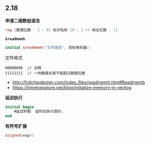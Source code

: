 ## 2.18

**申请二维数组语法**  

```verilog
reg [数据位数 - 1 : 0] 标识名称 [0 : 1 << 地址位数 - 1]
```

**`$readmemh`**  

```verilog
initial $readmemh("文件路径", 目标寄存器);
```

文件格式  

```text
00000000  // 注释
11111111  // 一块数据长度不能超过数据位数
```

- <http://fullchipdesign.com/index_files/readmemh.htm#Readmemb>
- <https://timetoexplore.net/blog/initialize-memory-in-verilog>

**延迟执行**  

```verilog
initial begin
    #延迟秒数  延时后执行语句;
end
```

**有符号扩展**  

```verilog
$signed(expr)
```